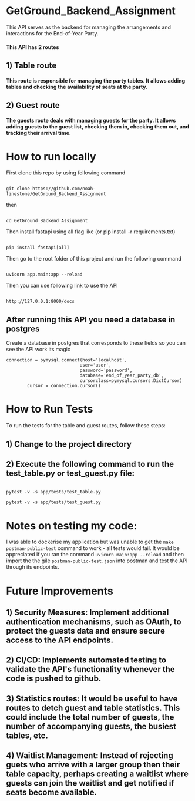# GetGround_Backend_Assignment

This API serves as the backend for managing the arrangements and interactions for the End-of-Year Party.

#### This API  has 2 routes

## 1) Table route

#### This route is responsible for managing the party tables. It allows adding tables and checking the availability of seats at the party.

## 2) Guest route

#### The guests route deals with managing guests for the party. It allows adding guests to the guest list, checking them in, checking them out, and tracking their arrival time.

# How to run locally
First clone this repo by using following command
````

git clone https://github.com/noah-finestone/GetGround_Backend_Assignment

````
then 
````

cd GetGround_Backend_Assignment

````

Then install fastapi using all flag like (or pip install -r requirements.txt)
```

pip install fastapi[all]

````

Then go to the root folder of this project and run the following command
````

uvicorn app.main:app --reload

````

Then you can use following link to use the  API

````

http://127.0.0.1:8000/docs 

````

## After running this API you need a database in postgres 
Create a database in postgres that corresponds to these fields so you can see the API work its magic

````
connection = pymysql.connect(host='localhost',
                            user='user',
                            password='password',
                            database='end_of_year_party_db',
                            cursorclass=pymysql.cursors.DictCursor)
        cursor = connection.cursor()

````

# How to Run Tests

To run the tests for the table and guest routes, follow these steps:
## 1) Change to the project directory

## 2) Execute the following command to run the test_table.py or test_guest.py file:
```

pytest -v -s app/tests/test_table.py

pytest -v -s app/tests/test_guest.py

```

# Notes on testing my code: 

I was able to dockerise my application but was unable to get the `make postman-public-test` command to work - all tests would fail. It would be appreciated if you ran the command `uvicorn main:app --reload` and then import the the gile `postman-public-test.json` into postman and test the API through its endpoints. 

# Future Improvements

## 1) Security Measures: Implement additional authentication mechanisms, such as OAuth, to protect the guests data and ensure secure access to the API endpoints.

## 2) CI/CD: Implements automated testing to validate the API's functionality whenever the code is pushed to github. 

## 3) Statistics routes: It would be useful to have routes to detch guest and table statistics. This could include the total number of guests, the number of accompanying guests, the busiest tables, etc.

## 4) Waitlist Management: Instead of rejecting guets who arrive with a larger group then their table capacity, perhaps creating a waitlist where guests can join the waitlist and get notified if seats become available.



